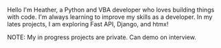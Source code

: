 Hello I'm Heather, a Python and VBA developer who loves building things with code.
I'm always learning to improve my skills as a developer. In my lates projects, I am exploring Fast API, Django, and htmx!

NOTE: My in progress projects are private. Can demo on interview.
